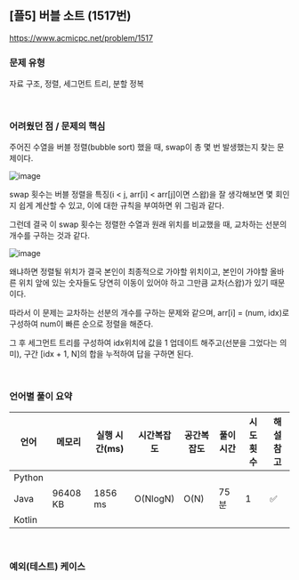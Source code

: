 ## [플5] 버블 소트 (1517번)

https://www.acmicpc.net/problem/1517

### 문제 유형

자료 구조, 정렬, 세그먼트 트리, 분할 정복

<br>

### 어려웠던 점 / 문제의 핵심

주어진 수열을 버블 정렬(bubble sort) 했을 때, swap이 총 몇 번 발생했는지 찾는 문제이다.

![image](https://github.com/user-attachments/assets/e3d64ad5-e62e-4500-8a07-c39e32ebb08a)

swap 횟수는 버블 정렬을 특징(i < j, arr[i] < arr[j]이면 스왑)을 잘 생각해보면 몇 회인지 쉽게 계산할 수 있고, 이에 대한 규칙을 부여하면 위 그림과 같다.

그런데 결국 이 swap 횟수는 정렬한 수열과 원래 위치를 비교했을 때, 교차하는 선분의 개수를 구하는 것과 같다.

![image](https://github.com/user-attachments/assets/26ff9542-0c18-496d-93de-e2f5d51c0784)

왜냐하면 정렬될 위치가 결국 본인이 최종적으로 가야할 위치이고, 본인이 가야할 올바른 위치 앞에 있는 숫자들도 당연히 이동이 있어야 하고 그만큼 교차(스왑)가 있기 때문이다.

따라서 이 문제는 교차하는 선분의 개수를 구하는 문제와 같으며, arr[i] = (num, idx)로 구성하여 num이 빠른 순으로 정렬을 해준다.

그 후 세그먼트 트리를 구성하여 idx위치에 값을 1 업데이트 해주고(선분을 그었다는 의미), 구간 [idx + 1, N]의 합을 누적하여 답을 구하면 된다.

<br>

### 언어별 풀이 요약

| 언어   | 메모리   | 실행 시간(ms) | 시간복잡도 | 공간복잡도 | 풀이 시간 | 시도 횟수 | 해설 참고          |
| ------ | -------- | ------------- | ---------- | ---------- | --------- | --------- | ------------------ |
| Python |          |               |            |            |           |           |                    |
| Java   | 96408 KB | 1856 ms       | O(NlogN)   | O(N)       | 75분      | 1         | :white_check_mark: |
| Kotlin |          |               |            |            |           |           |                    |

<br>

### 예외(테스트) 케이스

```
```

